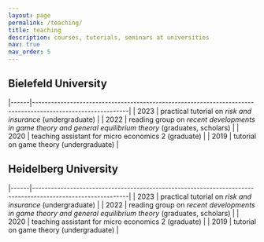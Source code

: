```yaml
---
layout: page
permalink: /teaching/
title: teaching
description: courses, tutorials, seminars at universities
nav: true
nav_order: 5
---
```


## Bielefeld University

|------|------------------------------------------------------------------------------------------------------------|
| 2023 | practical tutorial on *risk and insurance* (undergraduate)                                                 |
| 2022 | reading group on *recent developments in game theory and general equilibrium theory* (graduates, scholars) |
| 2020 | teaching assistant for micro economics 2 (graduate)                                                        |
| 2019 | tutorial on game theory (undergraduate)                                                                    |


     
## Heidelberg University

|------|------------------------------------------------------------------------------------------------------------|
| 2023 | practical tutorial on *risk and insurance* (undergraduate)                                                 |
| 2022 | reading group on *recent developments in game theory and general equilibrium theory* (graduates, scholars) |
| 2020 | teaching assistant for micro economics 2 (graduate)                                                        |
| 2019 | tutorial on game theory (undergraduate)                                                                    |
